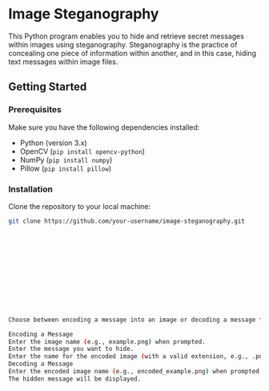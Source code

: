 # Image Steganography

This Python program enables you to hide and retrieve secret messages within images using steganography. Steganography is the practice of concealing one piece of information within another, and in this case, hiding text messages within image files.

## Getting Started

### Prerequisites

Make sure you have the following dependencies installed:

- Python (version 3.x)
- OpenCV (`pip install opencv-python`)
- NumPy (`pip install numpy`)
- Pillow (`pip install pillow`)

### Installation

Clone the repository to your local machine:

```bash
git clone https://github.com/your-username/image-steganography.git













Choose between encoding a message into an image or decoding a message from an encoded image.

Encoding a Message
Enter the image name (e.g., example.png) when prompted.
Enter the message you want to hide.
Enter the name for the encoded image (with a valid extension, e.g., .png).
Decoding a Message
Enter the encoded image name (e.g., encoded_example.png) when prompted.
The hidden message will be displayed.
